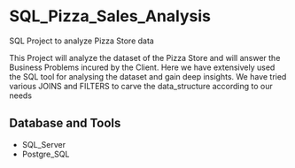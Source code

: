 # SQL_Pizza_Sales_Analysis

SQL Project to analyze Pizza Store data

This Project will analyze the dataset of the Pizza Store and will answer the Business Problems incured by the Client. Here we have extensively used the SQL tool for analysing the dataset and gain deep insights. We have tried various JOINS and FILTERS to carve the data_structure according to our needs 

## Database and Tools 
* SQL_Server
* Postgre_SQL
